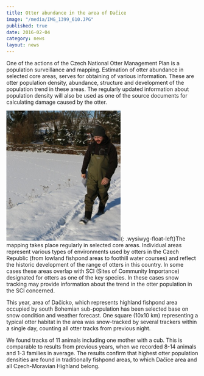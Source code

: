 ```yaml
---
title: Otter abundance in the area of Dačice
image: "/media/IMG_1399_610.JPG"
published: true
date: 2016-02-04
category: news
layout: news
---
```

One of the actions of the Czech National Otter Management Plan is a
population surveillance and mapping. Estimation of otter abundance in
selected core areas, serves for obtaining of various information. These
are otter population density, abundance, structure and development of
the population trend in these areas. The regularly updated information
about population density will also be used as one of the source
documents for calculating damage caused by the otter.

![](/media/IMG_0393_mm.JPG){: .wysiwyg-float-left}The mapping takes
place regularly in selected core areas. Individual areas represent
various types of environments used by otters in the Czech Republic (from
lowland fishpond areas to foothill water courses) and reflect the
historic development of the range of otters in this country. In some
cases these areas overlap with SCI (Sites of Community Importance)
designated for otters as one of the key species. In these cases snow
tracking may provide information about the trend in the otter population
in the SCI concerned.

This year, area of Dačicko, which represents highland fishpond area
occupied by south Bohemian sub-population has been selected base on snow
condition and weather forecast. One square (10x10 km) representing a
typical otter habitat in the area was snow-tracked by several trackers
within a single day, counting all otter tracks from previous night.

We found tracks of 11 animals including one mother with a cub. This is
comparable to results from previous years, when we recorded 8-14 animals
and 1-3 families in average. The results confirm that highest otter
population densities are found in traditionally fishpond areas, to which
Dačice area and all Czech-Moravian Highland belong.
